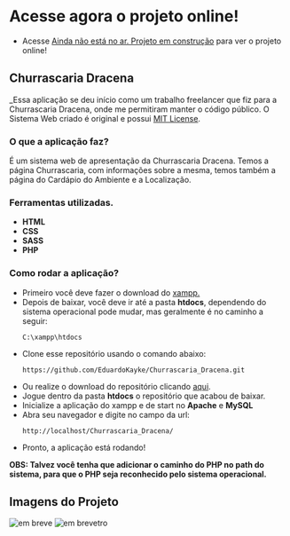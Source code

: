 # Acesse agora o projeto online!
- Acesse <a href="#">Ainda não está no ar. Projeto em construção</a> para ver o projeto online!

## Churrascaria Dracena
_Essa aplicação se deu início como um trabalho freelancer que fiz para a Churrascaria Dracena, onde me permitiram manter o código público. 
O Sistema Web criado é original e possui [MIT License](https://github.com/EduardoKayke/Churrascaria_Dracena/blob/main/LICENSE).


### O que a aplicação faz?
É um sistema web de apresentação da Churrascaria Dracena. Temos a página Churrascaria, com informações sobre a mesma, temos também a página do Cardápio do Ambiente e a Localização. 
    
### Ferramentas utilizadas.
- __HTML__
- __CSS__
- __SASS__
- __PHP__

### Como rodar a aplicação?
- Primeiro você deve fazer o download do [xampp.](https://www.apachefriends.org/index.html)
- Depois de baixar, você deve ir até a pasta __htdocs__, dependendo do sistema operacional pode mudar, mas geralmente é no caminho a seguir:
    ```code
    C:\xampp\htdocs
    ```
- Clone esse repositório usando o comando abaixo:
    ```code
    https://github.com/EduardoKayke/Churrascaria_Dracena.git
    ```
- Ou realize o download do repositório clicando [aqui](https://github.com/EduardoKayke/Churrascaria_Dracena/archive/refs/heads/main.zip).
- Jogue dentro da pasta __htdocs__ o repositório que acabou de baixar.
- Inicialize a aplicação do xampp e de start no __Apache__ e __MySQL__
- Abra seu navegador e digite no campo da url:
    ```code
    http://localhost/Churrascaria_Dracena/
    ```
- Pronto, a aplicação está rodando!

__OBS: Talvez você tenha que adicionar o caminho do PHP no path do sistema, para que o PHP seja reconhecido pelo sistema operacional.__

## Imagens do Projeto
<!-- ![em breve](source/image/readme_login.png) -->
![em breve](#)
![em brevetro](#)